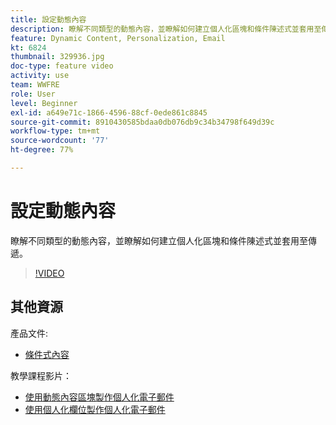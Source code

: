 ```yaml
---
title: 設定動態內容
description: 瞭解不同類型的動態內容，並瞭解如何建立個人化區塊和條件陳述式並套用至傳遞。
feature: Dynamic Content, Personalization, Email
kt: 6824
thumbnail: 329936.jpg
doc-type: feature video
activity: use
team: WWFRE
role: User
level: Beginner
exl-id: a649e71c-1866-4596-88cf-0ede861c8845
source-git-commit: 8910430585bdaa0db076db9c34b34798f649d39c
workflow-type: tm+mt
source-wordcount: '77'
ht-degree: 77%

---
```


# 設定動態內容

瞭解不同類型的動態內容，並瞭解如何建立個人化區塊和條件陳述式並套用至傳遞。

>[!VIDEO](https://video.tv.adobe.com/v/329936?quality=12)

## 其他資源

產品文件:

* [條件式內容](https://experienceleague.adobe.com/docs/campaign-classic/using/sending-messages/personalizing-deliveries/conditional-content.html?lang=en)

教學課程影片：

* [使用動態內容區塊製作個人化電子郵件](/help/sending-messages/email-channel/personalization-with-dynamic-content-blocks.md)
* [使用個人化欄位製作個人化電子郵件](/help/sending-messages/email-channel/personalizing-emails-using-personalization-fields.md)
